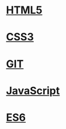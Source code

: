 # [HTML5](./HTML5.md)

# [CSS3](./CSS3.md)

# [GIT](./github.md)

# [JavaScript](./JS.md)
# [ES6](./ES6.md)
